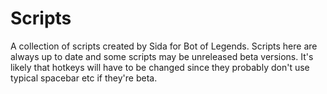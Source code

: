 Scripts
=======

A collection of scripts created by Sida for Bot of Legends. Scripts here are always up to date and some scripts may be unreleased beta versions.
It's likely that hotkeys will have to be changed since they probably don't use typical spacebar etc if they're beta.
